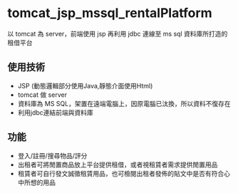 # tomcat_jsp_mssql_rentalPlatform
以 tomcat 為 server，前端使用 jsp 再利用 jdbc 連線至 ms sql 資料庫所打造的租借平台

## 使用技術
* JSP (動態邏輯部分使用Java,靜態介面使用Html)
* tomcat 做 server
* 資料庫為 MS SQL，架置在遠端電腦上，因原電腦已汰換，所以資料不復存在
* 利用jdbc連結前端與資料庫

## 功能
* 登入/註冊/搜尋物品/評分
* 出租者可將閒置商品放上平台提供租借，或者視租賃者需求提供閒置用品
* 租賃者可自行發文誠徵租賃用品，也可檢閱出租者發佈的貼文中是否有符合心中所想的用品
